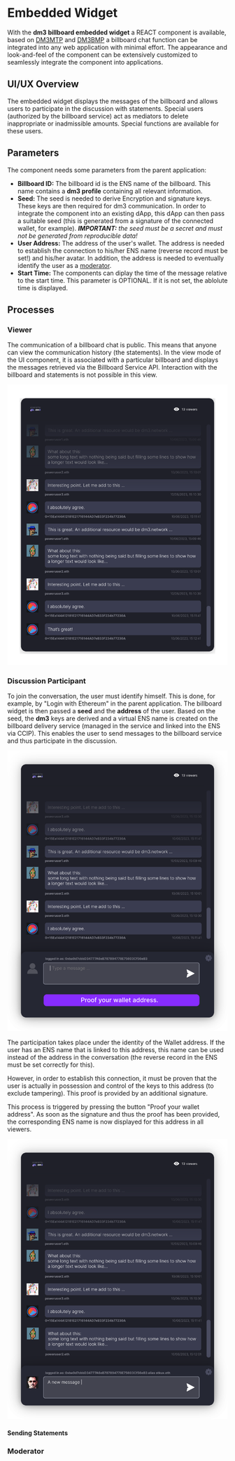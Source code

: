 # Embedded Widget

With the **dm3 billboard embedded widget** a REACT component is available, based on [DM3MTP](../message-transport/mtp.rst) and [DM3BMP](bmp.rst) a billboard chat function can be integrated into any web application with minimal effort. The appearance and look-and-feel of the component can be extensively customized to seamlessly integrate the component into applications.

## UI/UX Overview

The embedded widget displays the messages of the billboard and allows users to participate in the discussion with statements. Special users (authorized by the billboard service) act as mediators to delete inappropriate or inadmissible amounts. Special functions are available for these users.

## Parameters

The component needs some parameters from the parent application:

- **Billboard ID:** The billboard id is the ENS name of the billboard. This name contains a **dm3 profile** containing all relevant information.
- **Seed:** The seed is needed to derive Encryption and signature keys. These keys are then required for dm3 communication. In order to integrate the component into an existing dApp, this dApp can then pass a suitable seed (this is generated from a signature of the connected wallet, for example).
_**IMPORTANT:** the seed must be a secret and must not be generated from reproducible data!_
- **User Address:** The address of the user's wallet. The address is needed to establish the connection to his/her ENS name (reverse record must be set!) and his/her avatar. In addition, the address is needed to eventually identify the user as a [moderator](bmp-client.md#moderation-of-the-conversation).
- **Start Time:** The components can diplay the time of the message relative to the start time. This parameter is OPTIONAL. If it is not set, the ablolute time is displayed.

## Processes

### Viewer

The communication of a billboard chat is public. This means that anyone can view the communication history (the statements). In the view mode of the UI component, it is associated with a particular billboard and displays the messages retrieved via the Billboard Service API. Interaction with the billboard and statements is not possible in this view.

![image](ui_only_viewing.svg)

### Discussion Participant

To join the conversation, the user must identify himself. This is done, for example, by "Login with Ethereum" in the parent application. The billboard widget is then passed a **seed** and the **address** of the user. Based on the seed, the **dm3** keys are derived and a virtual ENS name is created on the billboard delivery service (managed in the service and linked into the ENS via CCIP). This enables the user to send messages to the billboard service and thus participate in the discussion.

![image](ui_logged_in_not_validated.svg)

The participation takes place under the identity of the Wallet address. If the user has an ENS name that is linked to this address, this name can be used instead of the address in the conversation (the reverse record in the ENS must be set correctly for this).

However, in order to establish this connection, it must be proven that the user is actually in possession and control of the keys to this address (to exclude tampering). This proof is provided by an additional signature.

This process is triggered by pressing the button "Proof your wallet address". As soon as the signature and thus the proof has been provided, the corresponding ENS name is now displayed for this address in all viewers.

![image](ui_logged_in_validated.svg)

#### Sending Statements


### Moderator
